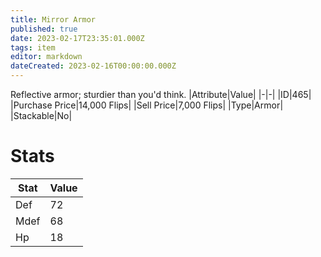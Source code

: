 ```yaml
---
title: Mirror Armor
published: true
date: 2023-02-17T23:35:01.000Z
tags: item
editor: markdown
dateCreated: 2023-02-16T00:00:00.000Z
---
```


Reflective armor; sturdier than you'd think.
|Attribute|Value|
|-|-|
|ID|465|
|Purchase Price|14,000 Flips|
|Sell Price|7,000 Flips|
|Type|Armor|
|Stackable|No|

# Stats
|Stat|Value|
|-|-|
|Def|72|
|Mdef|68|
|Hp|18|
